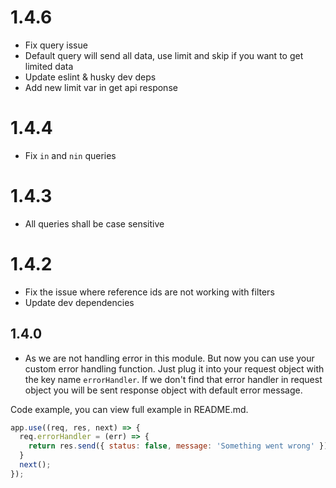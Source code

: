 
# 1.4.6

* Fix query issue
* Default query will send all data, use limit and skip if you want to get limited data
* Update eslint & husky dev deps
* Add new limit var in get api response

# 1.4.4

* Fix ```in``` and ```nin``` queries

# 1.4.3

* All queries shall be case sensitive

# 1.4.2

* Fix the issue where reference ids are not working with filters
* Update dev dependencies

## 1.4.0

* As we are not handling error in this module. But now you can use your custom error handling function. Just plug it into your request object with the key name ```errorHandler```. If we don't find that error handler in request object you will be sent response object with default error message.

Code example, you can view full example in README.md.

```Javascript
app.use((req, res, next) => {
  req.errorHandler = (err) => {
    return res.send({ status: false, message: 'Something went wrong' });
  }
  next();
});
```
